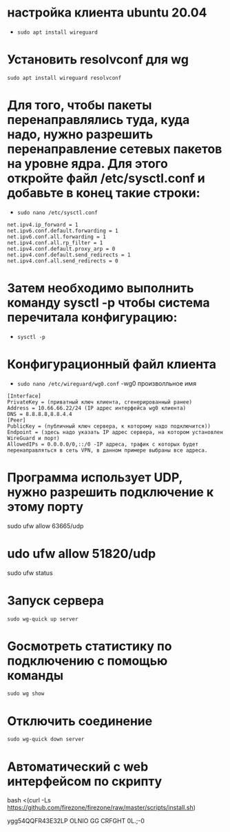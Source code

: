 # настройка клиента ubuntu 20.04
- `sudo apt install wireguard`
# Установить resolvconf для wg
`sudo apt install wireguard resolvconf`
# Для того, чтобы пакеты перенаправлялись туда, куда надо, нужно разрешить перенаправление сетевых пакетов на уровне ядра. Для этого откройте файл /etc/sysctl.conf и добавьте в конец такие строки:
 - `sudo nano /etc/sysctl.conf`
 ```
net.ipv4.ip_forward = 1
net.ipv6.conf.default.forwarding = 1
net.ipv6.conf.all.forwarding = 1
net.ipv4.conf.all.rp_filter = 1
net.ipv4.conf.default.proxy_arp = 0
net.ipv4.conf.default.send_redirects = 1
net.ipv4.conf.all.send_redirects = 0
 ```
# Затем необходимо выполнить команду sysctl -p чтобы система перечитала конфигурацию:
- `sysctl -p`
# Конфигурационный файл клиента
- `sudo nano /etc/wireguard/wg0.conf` -wg0 произволльное имя
```
[Interface]
PrivateKey = (приватный ключ клиента, сгенерированный ранее)
Address = 10.66.66.22/24 (IP адрес интерфейса wg0 клиента)
DNS = 8.8.8.8,8.8.4.4
[Peer]
PublicKey = (публичный ключ сервера, к которому надо подключится))
Endpoint = (здесь надо указать IP адрес сервера, на котором установлен WireGuard и порт)
AllowedIPs = 0.0.0.0/0,::/0 -IP адреса, трафик с которых будет перенаправляться в сеть VPN, в данном примере выбраны все адреса.
```
# Программа использует UDP, нужно разрешить подключение к этому порту
sudo ufw allow 63665/udp
# udo ufw allow  51820/udp
sudo ufw status
# Запуск сервера
`sudo wg-quick up server`
# Gосмотреть статистику по подключению с помощью команды
`sudo wg show`
# Отключить соединение
`sudo wg-quick down server`


# Автоматический с web интерфейсом по скрипту
bash <(curl -Ls https://github.com/firezone/firezone/raw/master/scripts/install.sh)

ygg54QQFR43E32LP OLNIO GG CRFGHT 0L.;-0